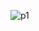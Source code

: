 


![p1](https://user-images.githubusercontent.com/92871727/146172451-302c93b7-fcaf-48ab-b58b-b452de4b36a7.png)
